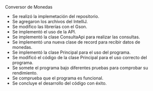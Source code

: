 <h> Conversor de Monedas</h>

- Se realizó la implemetación del repositorio.
- Se agregaron los archivos del IntelliJ.
- Se modifico las librerías con el Gson.
- Se implementó el uso de la API.
- Se implementó la clase ConsultaApi para realizar las consultas.
- Se implementó una nueva clase de record para recibir datos de monedas.
- Se implementó la clase Principal para el uso del programa.
- Se modificó el código de la clase Principal para el uso correcto del programa.
- Se somete el programa bajo diferentes pruebas para comprobar su rendimiento.
- Se comprueba que el programa es funcional.
- Se concluye el desarrollo del código con éxito.